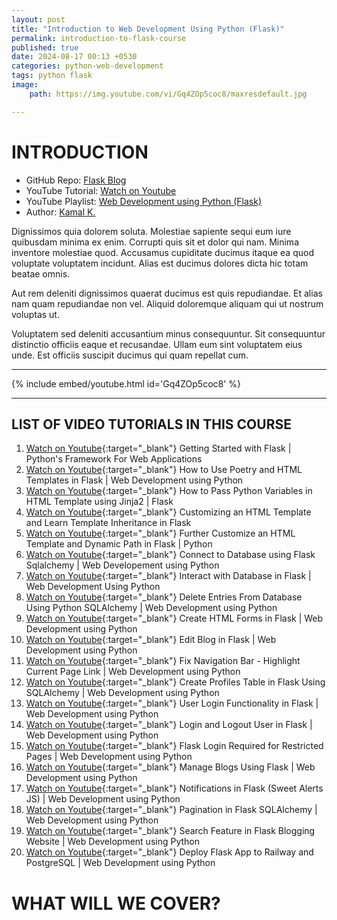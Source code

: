 ```yaml
---
layout: post
title: "Introduction to Web Development Using Python (Flask)"
permalink: introduction-to-flask-course
published: true
date: 2024-08-17 00:13 +0530
categories: python-web-development
tags: python flask
image:
    path: https://img.youtube.com/vi/Gq4ZOp5coc8/maxresdefault.jpg

---
```


# INTRODUCTION

- GitHub Repo: [<i class="fa-brands fa-github"></i> Flask Blog](https://github.com/devcrypted/flask-blog)
- YouTube Tutorial: [<i class="fa-brands fa-youtube"></i> Watch on Youtube](https://youtu.be/Gq4ZOp5coc8?si=k8xt7CMK4SSsXZYB)
- YouTube Playlist: [<i class="fa-brands fa-youtube"></i> Web Development using Python (Flask)](https://decrypted.in/playlist-flask)
- Author: [<i class="fa-solid fa-user"></i> Kamal K.](/about/)

Dignissimos quia dolorem soluta. Molestiae sapiente sequi eum iure quibusdam minima ex enim.
Corrupti quis sit et dolor qui nam. Minima inventore molestiae quod. Accusamus cupiditate
ducimus itaque ea quod voluptate voluptatem incidunt. Alias est ducimus dolores dicta hic
totam beatae omnis.

Aut rem deleniti dignissimos quaerat ducimus est quis repudiandae. Et alias nam quam
repudiandae non vel. Aliquid doloremque aliquam qui ut nostrum voluptas ut.

Voluptatem sed deleniti accusantium minus consequuntur. Sit consequuntur distinctio
officiis eaque et recusandae. Ullam eum sint voluptatem eius unde. Est officiis suscipit ducimus qui quam repellat cum.


---

{% include embed/youtube.html id='Gq4ZOp5coc8' %}

---

## LIST OF VIDEO TUTORIALS IN THIS COURSE

01. [<i class="fa-brands fa-youtube"></i> Watch on Youtube](https://youtube.com/watch?v=jSiWuY24Ho8){:target="_blank"}  Getting Started with Flask \| Python's Framework For Web Applications
01. [<i class="fa-brands fa-youtube"></i> Watch on Youtube](https://youtube.com/watch?v=O2u_7E-XKkU){:target="_blank"}  How to Use Poetry and HTML Templates in Flask \| Web Development using Python
01. [<i class="fa-brands fa-youtube"></i> Watch on Youtube](https://youtube.com/watch?v=yva5oUk4gTw){:target="_blank"}  How to Pass Python Variables in HTML Template using Jinja2 \| Flask
01. [<i class="fa-brands fa-youtube"></i> Watch on Youtube](https://youtube.com/watch?v=8OOH_uKnW6U){:target="_blank"}  Customizing an HTML Template and Learn Template Inheritance in Flask
01. [<i class="fa-brands fa-youtube"></i> Watch on Youtube](https://youtube.com/watch?v=GQ1uh-ffHms){:target="_blank"}  Further Customize an HTML Template and Dynamic Path in Flask \| Python
01. [<i class="fa-brands fa-youtube"></i> Watch on Youtube](https://youtube.com/watch?v=OPWCI2Vd9rE){:target="_blank"}  Connect to Database using Flask Sqlalchemy \| Web Developement using Python
01. [<i class="fa-brands fa-youtube"></i> Watch on Youtube](https://youtube.com/watch?v=IIF8KqEBMXY){:target="_blank"}  Interact with Database in Flask \| Web Development Using Python
01. [<i class="fa-brands fa-youtube"></i> Watch on Youtube](https://youtube.com/watch?v=6IyBaAcii_o){:target="_blank"}  Delete Entries From Database Using Python SQLAlchemy \| Web Development using Python
01. [<i class="fa-brands fa-youtube"></i> Watch on Youtube](https://youtube.com/watch?v=L2VmRfY7hsM){:target="_blank"}  Create HTML Forms in Flask \| Web Development using Python
01. [<i class="fa-brands fa-youtube"></i> Watch on Youtube](https://youtube.com/watch?v=FGiecyKAj6k){:target="_blank"}  Edit Blog in Flask \| Web Development using Python
01. [<i class="fa-brands fa-youtube"></i> Watch on Youtube](https://youtube.com/watch?v=iXj-zx0Ga2o){:target="_blank"}  Fix Navigation Bar - Highlight Current Page Link \| Web Development using Python
01. [<i class="fa-brands fa-youtube"></i> Watch on Youtube](https://youtube.com/watch?v=9iXhL64buo4){:target="_blank"}  Create Profiles Table in Flask Using SQLAlchemy \| Web Development using Python
01. [<i class="fa-brands fa-youtube"></i> Watch on Youtube](https://youtube.com/watch?v=Q-P3GiO5ODM){:target="_blank"}  User Login Functionality in Flask \| Web Development using Python
01. [<i class="fa-brands fa-youtube"></i> Watch on Youtube](https://youtube.com/watch?v=M2ubJAceuP0){:target="_blank"}  Login and Logout User in Flask \| Web Development using Python
01. [<i class="fa-brands fa-youtube"></i> Watch on Youtube](https://youtube.com/watch?v=mUpUHraABrw){:target="_blank"}  Flask Login Required for Restricted Pages \| Web Development using Python
01. [<i class="fa-brands fa-youtube"></i> Watch on Youtube](https://youtube.com/watch?v=8Nx-CfolgW0){:target="_blank"}  Manage Blogs Using Flask \| Web Development using Python
01. [<i class="fa-brands fa-youtube"></i> Watch on Youtube](https://youtube.com/watch?v=U_gL2_AY9eM){:target="_blank"}  Notifications in Flask (Sweet Alerts JS) \| Web Development using Python
01. [<i class="fa-brands fa-youtube"></i> Watch on Youtube](https://youtube.com/watch?v=ZjfYHL4rzQs){:target="_blank"}  Pagination in Flask SQLAlchemy \| Web Development using Python
01. [<i class="fa-brands fa-youtube"></i> Watch on Youtube](https://youtube.com/watch?v=JcaseD73Q1Q){:target="_blank"}  Search Feature in Flask Blogging Website \| Web Development using Python
01. [<i class="fa-brands fa-youtube"></i> Watch on Youtube](https://youtube.com/watch?v=Hp3YTCeHr3E){:target="_blank"}  Deploy Flask App to Railway and PostgreSQL \| Web Development using Python

# WHAT WILL WE COVER?

